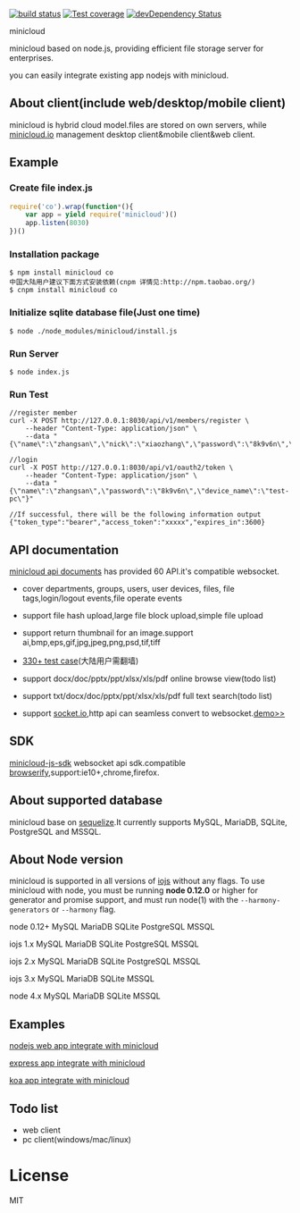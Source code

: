 
  [![build status][travis-image]][travis-url]
  [![Test coverage][coveralls-image]][coveralls-url]
  [![devDependency Status](https://david-dm.org/atom/electron/dev-status.svg)](https://david-dm.org/minicloud/minicloud#info=devDependencies)
  
  minicloud

  minicloud based on node.js, providing efficient file storage server for enterprises.

  you can easily integrate existing app nodejs with minicloud.

## About client(include web/desktop/mobile client)

  minicloud is hybrid cloud model.files are stored on own servers, while [minicloud.io](http://minicloud.io) management desktop client&mobile client&web client.

## Example

### Create file index.js
```js
require('co').wrap(function*(){
	var app = yield require('minicloud')()
	app.listen(8030)
})()

```
### Installation package
```
$ npm install minicloud co
中国大陆用户建议下面方式安装依赖(cnpm 详情见:http://npm.taobao.org/)
$ cnpm install minicloud co
```

### Initialize sqlite database file(Just one time)
```
$ node ./node_modules/minicloud/install.js 
```
### Run Server
```
$ node index.js 
```
### Run Test
```
//register member
curl -X POST http://127.0.0.1:8030/api/v1/members/register \
    --header "Content-Type: application/json" \
    --data "{\"name\":\"zhangsan\",\"nick\":\"xiaozhang\",\"password\":\"8k9v6n\",\"email\":\"zhangsan@minicloud.io\"}"

//login 
curl -X POST http://127.0.0.1:8030/api/v1/oauth2/token \
    --header "Content-Type: application/json" \
    --data "{\"name\":\"zhangsan\",\"password\":\"8k9v6n\",\"device_name\":\"test-pc\"}"

//If successful, there will be the following information output
{"token_type":"bearer","access_token":"xxxxx","expires_in":3600}

```


## API documentation

[minicloud api documents](https://minicloud.readme.io/docs) has provided 60 API.it's compatible websocket.

- cover departments, groups, users, user devices, files, file tags,login/logout events,file operate events

- support file hash upload,large file block upload,simple file upload

- support return thumbnail for an image.support ai,bmp,eps,gif,jpg,jpeg,png,psd,tif,tiff

- [330+ test case](https://travis-ci.org/minicloud/minicloud)(大陆用户需翻墙)

- support docx/doc/pptx/ppt/xlsx/xls/pdf online browse view(todo list)

- support txt/docx/doc/pptx/ppt/xlsx/xls/pdf full text search(todo list)

- support [socket.io](https://socket.io),http api can seamless convert to websocket.[demo>>](https://minicloud.readme.io/docs/how-to-use-websocket)

## SDK

[minicloud-js-sdk](https://github.com/minicloud/minicloud-js-sdk) websocket api sdk.compatible [browserify](https://www.npmjs.com/package/browserify),support:ie10+,chrome,firefox.

## About supported database

 minicloud base on [sequelize](https://github.com/sequelize/sequelize).It currently supports MySQL, MariaDB, SQLite, PostgreSQL and MSSQL. 

## About Node version

minicloud is supported in all versions of [iojs](https://iojs.org) without any flags.
To use minicloud with node, you must be running __node 0.12.0__ or higher for generator and promise support, and must run node(1)
  with the `--harmony-generators` or `--harmony` flag.

node 0.12+ MySQL MariaDB SQLite PostgreSQL MSSQL

iojs 1.x   MySQL MariaDB SQLite PostgreSQL MSSQL

iojs 2.x   MySQL MariaDB SQLite PostgreSQL MSSQL

iojs 3.x   MySQL MariaDB SQLite MSSQL

node 4.x   MySQL MariaDB SQLite MSSQL

## Examples

[nodejs web app integrate with minicloud](https://github.com/minicloud/nodejs-example)

[express app integrate with minicloud](https://github.com/minicloud/express-example)

[koa app integrate with minicloud](https://github.com/minicloud/koa-example)


## Todo list
 
- web client
- pc client(windows/mac/linux)

# License

  MIT
 
[travis-image]: https://img.shields.io/travis/minicloud/minicloud/master.svg?style=flat-square
[travis-url]: https://travis-ci.org/minicloud/minicloud 
[coveralls-image]: https://img.shields.io/coveralls/minicloud/minicloud/master.svg?style=flat-square
[coveralls-url]: https://coveralls.io/r/minicloud/minicloud?branch=master